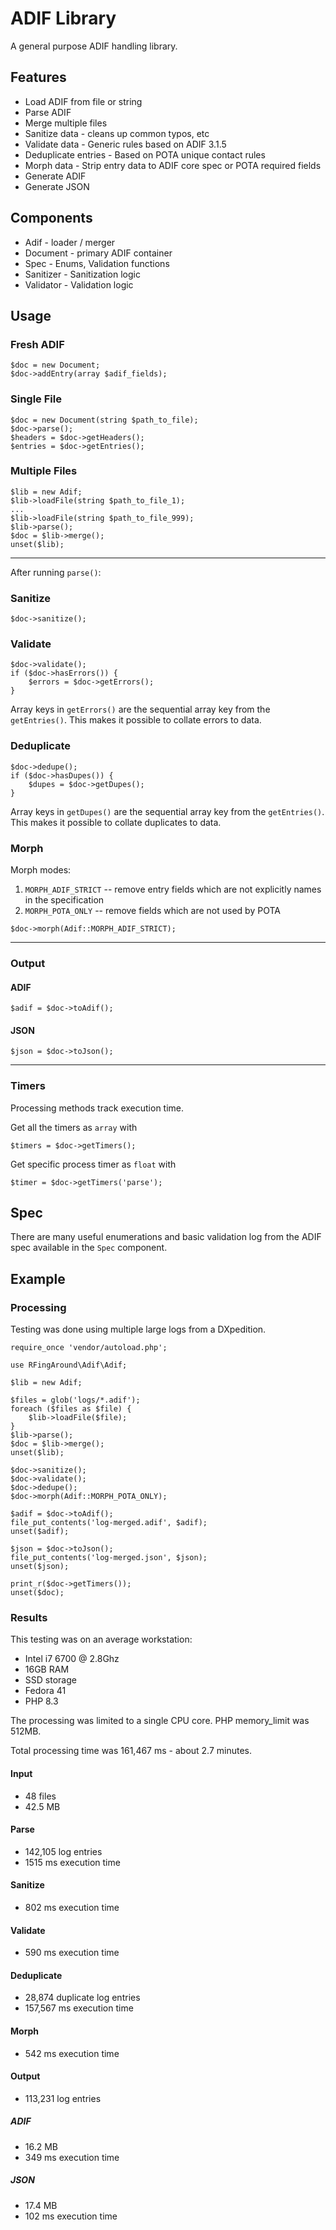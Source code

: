 # ADIF Library

A general purpose ADIF handling library.

## Features

* Load ADIF from file or string
* Parse ADIF
* Merge multiple files
* Sanitize data - cleans up common typos, etc
* Validate data - Generic rules based on ADIF 3.1.5
* Deduplicate entries - Based on POTA unique contact rules
* Morph data - Strip entry data to ADIF core spec or POTA required fields
* Generate ADIF
* Generate JSON

## Components

* Adif - loader / merger
* Document - primary ADIF container
* Spec - Enums, Validation functions
* Sanitizer - Sanitization logic
* Validator - Validation logic

## Usage

### Fresh ADIF
```
$doc = new Document;
$doc->addEntry(array $adif_fields);
```

### Single File
```
$doc = new Document(string $path_to_file);
$doc->parse();
$headers = $doc->getHeaders();
$entries = $doc->getEntries();
```

### Multiple Files
```
$lib = new Adif;
$lib->loadFile(string $path_to_file_1);
...
$lib->loadFile(string $path_to_file_999);
$lib->parse();
$doc = $lib->merge();
unset($lib);
```

---

After running `parse()`:

### Sanitize

```$doc->sanitize();```

### Validate
```
$doc->validate();
if ($doc->hasErrors()) {
    $errors = $doc->getErrors();
}
```
Array keys in `getErrors()` are the sequential array key from the `getEntries()`. This makes it possible to collate errors to data.


### Deduplicate
```
$doc->dedupe();
if ($doc->hasDupes()) {
    $dupes = $doc->getDupes();
}
```
Array keys in `getDupes()` are the sequential array key from the `getEntries()`. This makes it possible to collate duplicates to data.

### Morph

Morph modes:
1. `MORPH_ADIF_STRICT` -- remove entry fields which are not explicitly names in the specification
2. `MORPH_POTA_ONLY` -- remove fields which are not used by POTA

```
$doc->morph(Adif::MORPH_ADIF_STRICT);
``` 

--- 

### Output

#### ADIF
`$adif = $doc->toAdif();`

#### JSON
`$json = $doc->toJson();`

---

### Timers

Processing methods track execution time.

Get all the timers as `array` with

`$timers = $doc->getTimers();`

Get specific process timer as `float` with

`$timer = $doc->getTimers('parse');`

## Spec

There are many useful enumerations and basic validation log from the ADIF spec available in the `Spec` component.

## Example

### Processing

Testing was done using multiple large logs from a DXpedition.

```
require_once 'vendor/autoload.php';

use RFingAround\Adif\Adif;

$lib = new Adif;

$files = glob('logs/*.adif');
foreach ($files as $file) {
    $lib->loadFile($file);
}
$lib->parse();
$doc = $lib->merge();
unset($lib);

$doc->sanitize();
$doc->validate();
$doc->dedupe();
$doc->morph(Adif::MORPH_POTA_ONLY);

$adif = $doc->toAdif();
file_put_contents('log-merged.adif', $adif);
unset($adif);

$json = $doc->toJson();
file_put_contents('log-merged.json', $json);
unset($json);

print_r($doc->getTimers());
unset($doc);
```

### Results

This testing was on an average workstation:
* Intel i7 6700 @ 2.8Ghz
* 16GB RAM
* SSD storage
* Fedora 41
* PHP 8.3

The processing was limited to a single CPU core. PHP memory_limit was 512MB.

Total processing time was 161,467 ms - about 2.7 minutes.

#### Input
* 48 files
* 42.5 MB

#### Parse
* 142,105 log entries
* 1515 ms execution time

#### Sanitize
* 802 ms execution time

#### Validate
* 590 ms execution time

#### Deduplicate
* 28,874 duplicate log entries
* 157,567 ms execution time

#### Morph
* 542 ms execution time

#### Output
* 113,231 log entries

##### ADIF
* 16.2 MB
* 349 ms execution time

##### JSON
* 17.4 MB
* 102 ms execution time